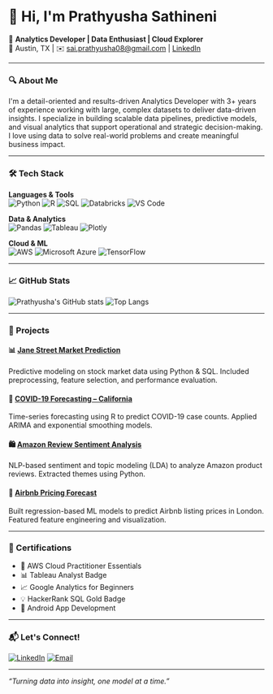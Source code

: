# 👋 Hi, I'm Prathyusha Sathineni

🎯 **Analytics Developer | Data Enthusiast | Cloud Explorer**  
📍 Austin, TX | ✉️ sai.prathyusha08@gmail.com | [LinkedIn](https://www.linkedin.com/in/prathyushasathineni)

---

### 🔍 About Me

I'm a detail-oriented and results-driven Analytics Developer with 3+ years of experience working with large, complex datasets to deliver data-driven insights. I specialize in building scalable data pipelines, predictive models, and visual analytics that support operational and strategic decision-making. I love using data to solve real-world problems and create meaningful business impact.

---

### 🛠️ Tech Stack

**Languages & Tools**  
![Python](https://img.shields.io/badge/Python-3776AB?style=flat&logo=python&logoColor=white)
![R](https://img.shields.io/badge/R-276DC3?style=flat&logo=r&logoColor=white)
![SQL](https://img.shields.io/badge/SQL-4479A1?style=flat&logo=postgresql&logoColor=white)
![Databricks](https://img.shields.io/badge/Databricks-FF3621?style=flat&logo=databricks&logoColor=white)
![VS Code](https://img.shields.io/badge/VS_Code-007ACC?style=flat&logo=visual-studio-code&logoColor=white)

**Data & Analytics**  
![Pandas](https://img.shields.io/badge/Pandas-150458?style=flat&logo=pandas)
![Tableau](https://img.shields.io/badge/Tableau-E97627?style=flat&logo=tableau&logoColor=white)
![Plotly](https://img.shields.io/badge/Plotly-3F4F75?style=flat&logo=plotly&logoColor=white)

**Cloud & ML**  
![AWS](https://img.shields.io/badge/AWS-232F3E?style=flat&logo=amazon-aws&logoColor=white)
![Microsoft Azure](https://img.shields.io/badge/Azure-0078D4?style=flat&logo=microsoft-azure&logoColor=white)
![TensorFlow](https://img.shields.io/badge/TensorFlow-FF6F00?style=flat&logo=tensorflow&logoColor=white)

---

### 📈 GitHub Stats

![Prathyusha's GitHub stats](https://github-readme-stats.vercel.app/api?username=p16996&show_icons=true&theme=radical)
![Top Langs](https://github-readme-stats.vercel.app/api/top-langs/?username=p16996&layout=compact&theme=radical)

---

### 🚀 Projects

#### 📊 [Jane Street Market Prediction](#)
Predictive modeling on stock market data using Python & SQL. Included preprocessing, feature selection, and performance evaluation.

#### 🏥 [COVID-19 Forecasting – California](#)
Time-series forecasting using R to predict COVID-19 case counts. Applied ARIMA and exponential smoothing models.

#### 🛍️ [Amazon Review Sentiment Analysis](#)
NLP-based sentiment and topic modeling (LDA) to analyze Amazon product reviews. Extracted themes using Python.

#### 🏡 [Airbnb Pricing Forecast](#)
Built regression-based ML models to predict Airbnb listing prices in London. Featured feature engineering and visualization.

---

### 📜 Certifications

- 🏅 AWS Cloud Practitioner Essentials  
- 📊 Tableau Analyst Badge  
- 📈 Google Analytics for Beginners  
- 💡 HackerRank SQL Gold Badge  
- 📱 Android App Development  

---

### 📬 Let's Connect!

[![LinkedIn](https://img.shields.io/badge/LinkedIn-blue?style=flat&logo=linkedin)](https://www.linkedin.com/in/prathyushasathineni)
[![Email](https://img.shields.io/badge/Email-D14836?style=flat&logo=gmail&logoColor=white)](mailto:sai.prathyusha08@gmail.com)

---

_“Turning data into insight, one model at a time.”_
